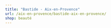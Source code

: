 ```yaml
---
title: "Bastide - Aix-en-Provence"
url: /aix-en-provence/bastide-aix-en-provence/
shop: beauté
---
```

